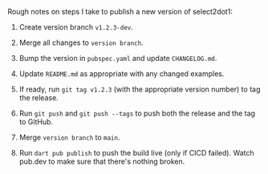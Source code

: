 Rough notes on steps I take to publish a new version of select2dot1:

1. Create version branch `v1.2.3-dev`.

2. Merge all changes to `version branch`.

3. Bump the version in `pubspec.yaml` and update `CHANGELOG.md`.

4. Update `README.md` as appropriate with any changed examples.

5. If ready, run `git tag v1.2.3` (with the appropriate version number) to tag
   the release.

6. Run `git push` and `git push --tags` to push both the release and the tag to
   GitHub.

7. Merge `version branch` to `main`.

8. Run `dart pub publish` to push the build live (only if CICD failed). Watch 
   pub.dev to make sure that there's nothing broken.
